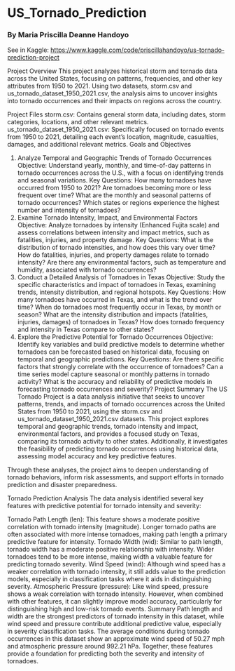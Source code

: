 # US_Tornado_Prediction

### By Maria Priscilla Deanne Handoyo
See in Kaggle: https://www.kaggle.com/code/priscillahandoyo/us-tornado-prediction-project

Project Overview
This project analyzes historical storm and tornado data across the United States, focusing on patterns, frequencies, and other key attributes from 1950 to 2021. Using two datasets, storm.csv and us_tornado_dataset_1950_2021.csv, the analysis aims to uncover insights into tornado occurrences and their impacts on regions across the country.

Project Files
storm.csv: Contains general storm data, including dates, storm categories, locations, and other relevant metrics.
us_tornado_dataset_1950_2021.csv: Specifically focused on tornado events from 1950 to 2021, detailing each event’s location, magnitude, casualties, damages, and additional relevant metrics.
Goals and Objectives
1. Analyze Temporal and Geographic Trends of Tornado Occurrences
Objective: Understand yearly, monthly, and time-of-day patterns in tornado occurrences across the U.S., with a focus on identifying trends and seasonal variations.
Key Questions:
How many tornadoes have occurred from 1950 to 2021?
Are tornadoes becoming more or less frequent over time?
What are the monthly and seasonal patterns of tornado occurrences?
Which states or regions experience the highest number and intensity of tornadoes?
2. Examine Tornado Intensity, Impact, and Environmental Factors
Objective: Analyze tornadoes by intensity (Enhanced Fujita scale) and assess correlations between intensity and impact metrics, such as fatalities, injuries, and property damage.
Key Questions:
What is the distribution of tornado intensities, and how does this vary over time?
How do fatalities, injuries, and property damages relate to tornado intensity?
Are there any environmental factors, such as temperature and humidity, associated with tornado occurrences?
3. Conduct a Detailed Analysis of Tornadoes in Texas
Objective: Study the specific characteristics and impact of tornadoes in Texas, examining trends, intensity distribution, and regional hotspots.
Key Questions:
How many tornadoes have occurred in Texas, and what is the trend over time?
When do tornadoes most frequently occur in Texas, by month or season?
What are the intensity distribution and impacts (fatalities, injuries, damages) of tornadoes in Texas?
How does tornado frequency and intensity in Texas compare to other states?
4. Explore the Predictive Potential for Tornado Occurrences
Objective: Identify key variables and build predictive models to determine whether tornadoes can be forecasted based on historical data, focusing on temporal and geographic predictions.
Key Questions:
Are there specific factors that strongly correlate with the occurrence of tornadoes?
Can a time series model capture seasonal or monthly patterns in tornado activity?
What is the accuracy and reliability of predictive models in forecasting tornado occurrences and severity?
Project Summary
The US Tornado Project is a data analysis initiative that seeks to uncover patterns, trends, and impacts of tornado occurrences across the United States from 1950 to 2021, using the storm.csv and us_tornado_dataset_1950_2021.csv datasets. This project explores temporal and geographic trends, tornado intensity and impact, environmental factors, and provides a focused study on Texas, comparing its tornado activity to other states. Additionally, it investigates the feasibility of predicting tornado occurrences using historical data, assessing model accuracy and key predictive features.

Through these analyses, the project aims to deepen understanding of tornado behaviors, inform risk assessments, and support efforts in tornado prediction and disaster preparedness.

Tornado Prediction Analysis
The data analysis identified several key features with predictive potential for tornado intensity and severity:

Tornado Path Length (len): This feature shows a moderate positive correlation with tornado intensity (magnitude). Longer tornado paths are often associated with more intense tornadoes, making path length a primary predictive feature for intensity.
Tornado Width (wid): Similar to path length, tornado width has a moderate positive relationship with intensity. Wider tornadoes tend to be more intense, making width a valuable feature for predicting tornado severity.
Wind Speed (wind): Although wind speed has a weaker correlation with tornado intensity, it still adds value to the prediction models, especially in classification tasks where it aids in distinguishing severity.
Atmospheric Pressure (pressure): Like wind speed, pressure shows a weak correlation with tornado intensity. However, when combined with other features, it can slightly improve model accuracy, particularly for distinguishing high and low-risk tornado events.
Summary
Path length and width are the strongest predictors of tornado intensity in this dataset, while wind speed and pressure contribute additional predictive value, especially in severity classification tasks. The average conditions during tornado occurrences in this dataset show an approximate wind speed of 50.27 mph and atmospheric pressure around 992.21 hPa. Together, these features provide a foundation for predicting both the severity and intensity of tornadoes.
